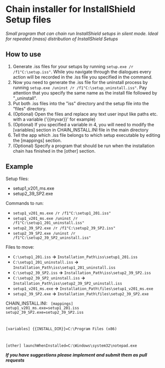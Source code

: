 # Chain installer for InstallShield Setup files
*Small program that can chain run InstallShield setups in silent mode. Ideal for repeated (mass) distribution of InstallShield Setups*

## How to use
1. Generate .iss files for your setups by running <code>setup.exe /r /f1"C:\setup.iss"</code>. While you navigate through the dialogues every action will be recorded in the .iss file you specified in the command.
2. Now you need to generate the .iss file for the uninstall process by running <code>setup.exe /uninst /r /f1"C:\setup_uninstall.iss"</code>. Pay attention that you specify the same name as the install file followed by "_uninstall".
3. Put both .iss files into the "iss" directory and the setup file into the "files" directory.
4. (Optional) Open the files and replace any text user input like paths etc. with a variable ('{{myvar}}' for example)
5. (Optional) If you specified a variable in 4, you will need to modify the [variables] section in CHAIN_INSTALL.INI file in the main directory
6. Tell the app which .iss file belongs to which setup executable by editing the [mappings] section.
7. (Optional) Specify a program that should be run when the installation chain has finished in the [other] section.

## Example
Setup files:
* setup1_v201_ms.exe
* setup2_39_SP2.exe

Commands to run:
* <code>setup1_v201_ms.exe /r /f1"C:\setup1_201.iss"</code>
* <code>setup1_v201_ms.exe /uninst /r /f1"C:\setup1_201_uninstall.iss"</code>
* <code>setup2_39_SP2.exe /r /f1"C:\setup2_39_SP2.iss"</code>
* <code>setup2_39_SP2.exe /uninst /r /f1"C:\setup2_39_SP2_uninstall.iss"</code>

Files to move:
* <code>C:\setup1_201.iss</code> **->** <code>Installation_Path\iss\setup1_201.iss</code>
* <code>C:\setup1_201_uninstall.iss</code> **->** <code>Installation_Path\iss\setup1_201_uninstall.iss</code>
* <code>C:\setup2_39_SP2.iss</code> **->** <code>Installation_Path\iss\setup2_39_SP2.iss</code>
* <code>C:\setup2_39_SP2_uninstall.iss</code> **->** <code>Installation_Path\iss\setup2_39_SP2_uninstall.iss</code>
* <code>setup1_v201_ms.exe</code> **->** <code>Installation_Path\files\setup1_v201_ms.exe</code>
* <code>setup2_39_SP2.exe</code> **->** <code>Installation_Path\files\setup2_39_SP2.exe</code>

CHAIN_INSTALL.INI:
<code>
[mappings]
setup1_v201_ms.exe=setup1_201.iss
setup2_39_SP2.exe=setup2_39_SP2.iss

[variables]
{{INSTALL_DIR}}=C:\Program Files (x86)

[other]
launchWhenInstalled=C:\Windows\system32\notepad.exe
</code>

***If you have suggestions please implement and submit them as pull requests***
